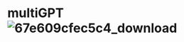 # multiGPT![67e609cfec5c4_download](https://github.com/user-attachments/assets/706845ce-a0cb-4e52-9577-bdda6d9d5b33)
